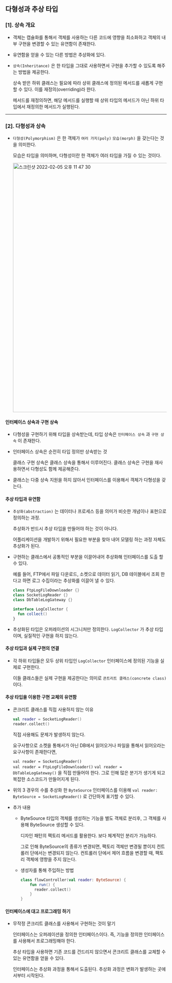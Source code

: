 ## 다형성과 추상 타입

### [1]. 상속 개요

- 객체는 캡슐화를 통해서 객체를 사용하는 다른 코드에 영향을 최소화하고 객체의 내부 구현을 변경할 수 있는 유연함이 존재한다.

- 유연함을 얻을 수 있는 다른 방법은 추상화에 있다.

- `상속(Inheritance)` 은 한 타입을 그대로 사용하면서 구현을 추가할 수 있도록 해주는 방법을 제공한다.

  상속 받은 하위 클래스는 필요에 따라 상위 클래스에 정의된 메서드를 새롭게 구현할 수 있다. 이를 재정의(overriding)라 한다.

  메서드를 재정의하면, 해당 메서드를 실행할 때 상위 타입의 메서드가 아닌 하위 타입에서 재정의한 메서드가 실행된다.

---

### [2]. 다형성과 상속

- `다형성(Polymorphism)` 은 한 객체가 `여러 가지(poly)` `모습(morph)` 을 갖는다는 것을 의미한다.

  모습은 타입을 의미하며, 다형성이란 한 객체가 여러 타입을 가질 수 있는 것이다.

  <img width="777" alt="스크린샷 2022-02-05 오후 11 47 30" src="https://user-images.githubusercontent.com/66770613/152646661-5cac6d97-25ae-42ee-97b1-fa8af5dc9831.png">

#### 인터페이스 상속과 구현 상속

- 다형성을 구현하기 위해 타입을 상속받는데, 타입 상속은 `인터페이스 상속` 과 `구현 상속` 이 존재한다.

- 인터페이스 상속은 순전히 타입 정의만 상속받는 것

  클래스 구현 상속은 클래스 상속을 통해서 이루어진다. 클래스 상속은 구현을 재사용하면서 다형성도 함께 제공해준다.

- 클래스는 다중 상속 지원을 하지 않아서 인터페이스를 이용해서 객체가 다형성을 갖는다.

#### 추상 타입과 유연함

- `추상화(abstraction)` 는 데이터나 프로세스 등을 의미가 비슷한 개념이나 표현으로 정의하는 과정.

  추상화가 반드시 추상 타입을 만들어야 하는 것이 아니다.

  어플리케이션을 개발하기 위해서 필요한 부분을 찾아 내어 모델링 하는 과정 자체도 추상화가 된다.

- 구현하는 클래스에서 공통적인 부분을 이끌어내어 추상화해 인터페이스를 도출 할 수 있다.

  예를 들어, FTP에서 파일 다운로드, 소켓으로 데이터 읽기, DB 테이블에서 조회 한다고 하면 로그 수집이라는 추상화를 이끌어 낼 수 있다.

  ```kotlin
  class FtpLogFileDownloader {}
  class SocketLogReader {}
  class DbTableLogGateway {}

  interface LogCollector {
    fun collect()
  }
  ```

- 추상화된 타입은 오퍼레이션의 시그니처만 정의한다. `LogCollector` 가 추상 타입이며, 실질적인 구현을 하지 않는다.

#### 추상 타입과 실제 구현의 연결

- 각 하위 타입들은 모두 상위 타입인 `LogCollector` 인터페이스에 정의된 기능을 실제로 구현한다.

  이들 클래스들은 실제 구현을 제공한다는 의미로 `콘트리트 클래스(concrete class)` 이다.


#### 추상 타입을 이용한 구현 교체의 유연함

- 콘크리트 클래스를 직접 사용하지 않는 이유

  ```kotlin
  val reader = SocketLogReader()
  reader.collect()
  ```

  직접 사용해도 문제가 발생하지 않는다.

  요구사항으로 소켓을 통해서가 아닌 DB에서 읽어오거나 파일을 통해서 읽어오라는 요구사항이 존재한다면,

   `val reader = SocketLogReader()`  
   `val reader = FtpLogFileDownloader()` 
   `val reader = DbTableLogGateway()`
   을 직접 만들어야 한다. 그로 인해 많은 분기가 생기게 되고 복잡한 소스코드가 만들어지게 된다.

- 위의 3 경우의 수를 추상화 한 `ByteSource`  인터페이스를 이용해 `val reader: ByteSource = SocketLogReader()` 로 간단하게 표기할 수 있다.

- 추가 내용

  - ByteSource 타입의 객체를 생성하는 기능을 별도 객체로 분리후, 그 객체를 사용해 ByteSource 생성할 수 있다.

    디자인 패턴의 팩토리 메서드를 활용한다. 보다 체계적인 분리가 가능하다.

    그로 인해 ByteSource의 종류가 변경되면, 팩토리 객체만 변경될 뿐이지 컨트롤러 단에서는 변경되지 않는다.  컨트롤러 단에서 제어 흐름을 변경할 때, 팩토리 객체에 영향을 주지 않는다.

  - 생성자를 통해 주입하는 방법
    
    ```kotlin
    class flowController(val reader: ByteSource) {
        fun run() {
          reader.collect()
        }
    }
    ```

#### 인터페이스에 대고 프로그래밍 하기

- 무작정 콘크리트 클래스를 사용해서 구현하는 것이 말기

  인터페이스는 오퍼레이션을 정의한 인터페이스이다. 즉, 기능을 정의한 인터페이스를 사용해서 프로그래밍해야 한다.

  추상 타입을 사용하면 기존 코드를 건드리지 않으면서 콘크리트 클래스를 교체할 수 있는 유연함을 얻을 수 있다.
  
  인터페이스는 추상화 과정을 통해서 도출된다. 추상화 과정은 변화가 발생하는 곳에서부터 시작된다.
